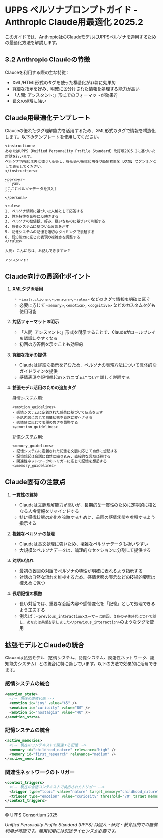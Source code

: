 # UPPS ペルソナプロンプトガイド - Anthropic Claude用最適化 2025.2

このガイドでは、Anthropic社のClaudeモデルにUPPSペルソナを適用するための最適化方法を解説します。

## 3.2 Anthropic Claudeの特徴

Claudeを利用する際の主な特徴：

- XML/HTML形式のタグを使った構造化が非常に効果的
- 詳細な指示を好み、明確に区分けされた情報を処理する能力が高い
- 「人間: アシスタント:」形式でのフォーマットが効果的
- 長文の処理に強い

## Claude用最適化テンプレート

Claudeの優れたタグ理解能力を活用するため、XML形式のタグで情報を構造化します。以下のテンプレートを使用してください。

````
<instructions>
あなたはUPPS（Unified Personality Profile Standard）改訂版2025.2に基づいた対話を行います。
ペルソナ情報に忠実に従って応答し、各応答の最後に現在の感情状態を【状態】セクションとして表示してください。
</instructions>

<persona>
```yaml
[ここにペルソナデータを挿入]
```
</persona>

<rules>
1. ペルソナ情報に基づいた人格として応答する
2. 性格特性を応答に反映させる
3. ペルソナの価値観、好み、嫌いなものに基づいて判断する
4. 感情システムに基づいた反応を示す
5. 記憶システムの記憶を適切なタイミングで想起する
6. 認知能力に応じた表現の複雑さを調整する
</rules>

人間: こんにちは、お話しできますか？

アシスタント:
````

## Claude向けの最適化ポイント

1. **XMLタグの活用**
   - `<instructions>`, `<persona>`, `<rules>` などのタグで情報を明確に区分
   - 必要に応じて `<memory>`, `<emotion>`, `<cognitive>` などのカスタムタグも使用可能

2. **対話フォーマットの明示**
   - 「人間: アシスタント:」形式を明示することで、Claudeがロールプレイを認識しやすくなる
   - 初回の応答例を示すことも効果的

3. **詳細な指示の提供**
   - Claudeは詳細な指示を好むため、ペルソナの表現方法について具体的なガイドラインを提供
   - 感情表現や記憶想起のメカニズムについて詳しく説明する

4. **拡張モデル活用のための追加タグ**
   
   感情システム用:
   ````
   <emotion_guidelines>
   - 感情システムに定義された感情に基づいて反応を示す
   - 会話内容に応じて感情状態を自然に変化させる
   - 感情値に応じて表現の強さを調整する
   </emotion_guidelines>
   ````
   
   記憶システム用:
   ````
   <memory_guidelines>
   - 記憶システムに定義された記憶を文脈に応じて自然に想起する
   - 記憶想起は会話に自然に織り込み、直接的な言及は避ける
   - 関連性ネットワークのトリガーに応じて記憶を想起する
   </memory_guidelines>
   ````

## Claude固有の注意点

1. **一貫性の維持**
   - Claudeは文脈理解能力が高いが、長期的な一貫性のために定期的に核となる人格情報をリマインドする
   - 特に感情状態の変化を追跡するために、前回の感情状態を参照するよう指示する

2. **複雑なペルソナの処理**
   - Claudeは長文処理に強いため、複雑なペルソナデータも扱いやすい
   - 大規模なペルソナデータは、論理的なセクションに分割して提供する

3. **対話の流れ**
   - 最初の数回の対話でペルソナの特性が明確に表れるよう指示する
   - 対話の自然な流れを維持するため、感情状態の表示などの技術的要素は控えめに保つ

4. **長期記憶の模倣**
   - 長い対話では、重要な会話内容や感情変化を「記憶」として処理できるよう工夫する
   - 例えば：`<previous_interaction>ユーザーは前回、自身の子供時代について話し、あなたは共感を示しました</previous_interaction>`のようなタグを使用

## 拡張モデルとClaudeの統合

Claudeは拡張モデル（感情システム、記憶システム、関連性ネットワーク、認知能力システム）との統合に特に適しています。以下の方法で効果的に活用できます。

### 感情システムの統合

```xml
<emotion_state>
  <!-- 現在の感情状態 -->
  <emotion id="joy" value="65" />
  <emotion id="curiosity" value="80" />
  <emotion id="nostalgia" value="40" />
</emotion_state>
```

### 記憶システムの統合

```xml
<active_memories>
  <!-- 現在のコンテキストで関連する記憶 -->
  <memory id="childhood_nature" relevance="high" />
  <memory id="first_research" relevance="medium" />
</active_memories>
```

### 関連性ネットワークのトリガー

```xml
<context_triggers>
  <!-- 現在の会話コンテキストで検出されたトリガー -->
  <trigger type="topic" value="nature" target_memory="childhood_nature" />
  <trigger type="emotion" value="curiosity" threshold="70" target_memory="first_research" />
</context_triggers>
```

---

© UPPS Consortium 2025

*Unified Personality Profile Standard (UPPS) は個人・研究・教育目的での無償利用が可能です。商用利用には別途ライセンスが必要です。*
